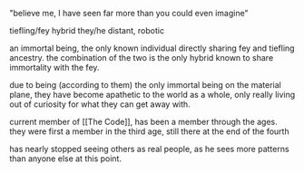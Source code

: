 "believe me, I have seen far more than you could even imagine"

tiefling/fey hybrid
they/he
distant, robotic

an immortal being, the only known individual directly sharing fey and tiefling ancestry. the combination of the two is the only hybrid known to share immortality with the fey. 

due to being (according to them) the only immortal being on the material plane, they have become apathetic to the world as a whole, only really living out of curiosity for what they can get away with. 

current member of [[The Code]], has been a member through the ages. 
they were first a member in the third age, still there at the end of the fourth

has nearly stopped seeing others as real people, as he sees more patterns than anyone else at this point. 